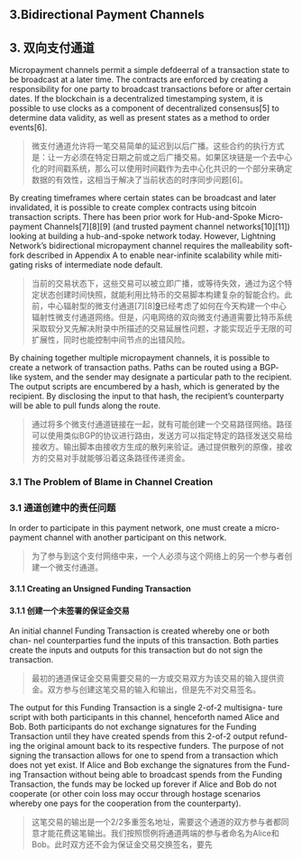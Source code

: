 ## 3.Bidirectional Payment Channels
## 3. 双向支付通道

Micropayment channels permit a simple defdeerral of a transaction state to be broadcast at a later time. The contracts are enforced by creating a responsibility for one party to broadcast transactions before or after certain dates. If the blockchain is a decentralized timestamping system, it is possible to use clocks as a component of decentralized consensus[5] to determine data validity, as well as present states as a method to order events[6].

> 微支付通道允许将一笔交易简单的延迟到以后广播。这些合约的执行方式是：让一方必须在特定日期之前或之后广播交易。如果区块链是一个去中心化的时间戳系统，那么可以使用时间戳作为去中心化共识的一个部分来确定数据的有效性，这相当于解决了当前状态的时序同步问题[6]。

By creating timeframes where certain states can be broadcast and later invalidated, it is possible to create complex contracts using bitcoin transaction scripts. There has been prior work for Hub-and-Spoke Micro- payment Channels[7][8][9] (and trusted payment channel networks[10][11]) looking at building a hub-and-spoke network today. However, Lightning Network’s bidirectional micropayment channel requires the malleability soft- fork described in Appendix A to enable near-infinite scalability while miti- gating risks of intermediate node default.

> 当前的交易状态下，这些交易可以被立即广播，或等待失效，通过为这个特定状态创建时间快照，就能利用比特币的交易脚本构建复杂的智能合约。此前，中心辐射型的微支付通道[7][8][9](以及可信支付通道[10][11])已经考虑了如何在今天构建一个中心辐射性微支付通道网络。但是，闪电网络的双向微支付通道需要比特币系统采取软分叉先解决附录中所描述的交易延展性问题，才能实现近乎无限的可扩展性，同时也能控制中间节点的出错风险。

By chaining together multiple micropayment channels, it is possible to create a network of transaction paths. Paths can be routed using a BGP- like system, and the sender may designate a particular path to the recipient. The output scripts are encumbered by a hash, which is generated by the recipient. By disclosing the input to that hash, the recipient’s counterparty will be able to pull funds along the route.

> 通过将多个微支付通道链接在一起，就有可能创建一个交易路径网络。路径可以使用类似BGP的协议进行路由，发送方可以指定特定的路径发送交易给接收方。输出脚本由接收方生成的散列来验证。通过提供散列的原像，接收方的交易对手就能够沿着这条路径传递资金。

### 3.1 The Problem of Blame in Channel Creation
### 3.1 通道创建中的责任问题

In order to participate in this payment network, one must create a micro- payment channel with another participant on this network.

> 为了参与到这个支付网络中来，一个人必须与这个网络上的另一个参与者创建一个微支付通道。

#### 3.1.1 Creating an Unsigned Funding Transaction
#### 3.1.1 创建一个未签署的保证金交易

An initial channel Funding Transaction is created whereby one or both chan- nel counterparties fund the inputs of this transaction. Both parties create the inputs and outputs for this transaction but do not sign the transaction.

> 最初的通道保证金交易需要交易的一方或交易双方为该交易的输入提供资金。双方参与创建这笔交易的输入和输出，但是先不对交易签名。

The output for this Funding Transaction is a single 2-of-2 multisigna-
ture script with both participants in this channel, henceforth named Alice and Bob. Both participants do not exchange signatures for the Funding Transaction until they have created spends from this 2-of-2 output refund- ing the original amount back to its respective funders. The purpose of not signing the transaction allows for one to spend from a transaction which does not yet exist. If Alice and Bob exchange the signatures from the Fund- ing Transaction without being able to broadcast spends from the Funding Transaction, the funds may be locked up forever if Alice and Bob do not cooperate (or other coin loss may occur through hostage scenarios whereby one pays for the cooperation from the counterparty).

> 这笔交易的输出是一个2/2多重签名地址，需要这个通道的双方参与者都同意才能花费这笔输出。我们按照惯例将通道两端的参与者命名为Alice和Bob。此时双方还不会为保证金交易交换签名，要先

